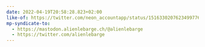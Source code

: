 ```yaml
---
date: 2022-04-19T20:58:28.823+02:00
like-of: https://twitter.com/neon_accountapp/status/1516330207623499776
mp-syndicate-to:
  - https://mastodon.alienlebarge.ch/@alienlebarge
  - https://twitter.com/alienlebarge
---
```

